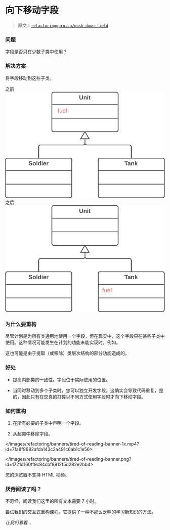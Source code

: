 # 向下移动字段

> 原文：[`refactoringguru.cn/push-down-field`](https://refactoringguru.cn/push-down-field)

### 问题

字段是否只在少数子类中使用？

### 解决方案

将字段移动到这些子类。

之前![向下移动字段 - 之前](img/d8cae027e89914dc8aff5f4e41eaba2c.png)之后![向下移动字段 - 之后](img/f58c1673c401c421dde7ddeab7a86ed3.png)

### 为什么要重构

尽管计划是为所有类通用地使用一个字段，但在现实中，这个字段只在某些子类中使用。这种情况可能发生在计划的功能未能实现时，例如。

这也可能是由于提取（或移除）类层次结构的部分功能造成的。

### 好处

+   提高内部类的一致性。字段位于实际使用的位置。

+   当同时移动到多个子类时，您可以独立开发字段。这确实会导致代码重复，是的，因此只有在您真的打算以不同方式使用字段时才向下移动字段。

### 如何重构

1.  在所有必要的子类中声明一个字段。

1.  从超类中移除字段。

</images/refactoring/banners/tired-of-reading-banner-1x.mp4?id=7fa8f9682afda143c2a491c6ab1c1e56>

</images/refactoring/banners/tired-of-reading-banner.png?id=1721d160ff9c84cbf8912f5d282e2bb4>

您的浏览器不支持 HTML 视频。

### 厌倦阅读了吗？

不奇怪，阅读我们这里的所有文本需要 7 小时。

尝试我们的交互式重构课程。它提供了一种不那么乏味的学习新知识的方法。

*让我们看看…*
